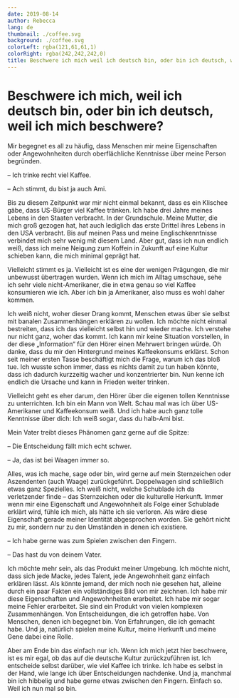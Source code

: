 ```yaml
---
date: 2019-08-14
author: Rebecca
lang: de
thumbnail: ./coffee.svg
background: ./coffee.svg
colorLeft: rgba(121,61,61,1)
colorRight: rgba(242,242,242,0)
title: Beschwere ich mich weil ich deutsch bin, oder bin ich deutsch, weil ich mich beschwere?
---
```


# Beschwere ich mich, weil ich deutsch bin, oder bin ich deutsch, weil ich mich beschwere?

Mir begegnet es all zu häufig, dass Menschen mir meine Eigenschaften oder Angewohnheiten durch oberflächliche Kenntnisse über meine Person begründen. 

– Ich trinke recht viel Kaffee.

– Ach stimmt, du bist ja auch Ami. 

Bis zu diesem Zeitpunkt war mir nicht einmal bekannt, dass es ein Klischee gäbe, dass US-Bürger viel Kaffee tränken. Ich habe drei Jahre meines Lebens in den Staaten verbracht. In der Grundschule. Meine Mutter, die mich groß gezogen hat, hat auch lediglich das erste Drittel ihres Lebens in den USA verbracht. Bis auf meinen Pass und meine Englischkenntnisse verbindet mich sehr wenig mit diesem Land. Aber gut, dass ich nun endlich weiß, dass ich meine Neigung zum Koffein in Zukunft auf eine Kultur schieben kann, die mich minimal geprägt hat. 

Vielleicht stimmt es ja. Vielleicht ist es eine der wenigen Prägungen, die mir unbewusst übertragen wurden. Wenn ich mich im Alltag umschaue, sehe ich sehr viele nicht-Amerikaner, die in etwa genau so viel Kaffee konsumieren wie ich. Aber ich bin ja Amerikaner, also muss es wohl daher kommen. 

Ich weiß nicht, woher dieser Drang kommt, Menschen etwas über sie selbst mit banalen Zusammenhängen erklären zu wollen. Ich möchte nicht einmal bestreiten, dass ich das vielleicht selbst hin und wieder mache. Ich verstehe nur nicht ganz, woher das kommt. Ich kann mir keine Situation vorstellen, in der diese „Information“ für den Hörer einen Mehrwert bringen würde. Oh danke, dass du mir den Hintergrund meines Kaffeekonsums erklärst. Schon seit meiner ersten Tasse beschäftigt mich die Frage, warum ich das bloß tue. Ich wusste schon immer, dass es nichts damit zu tun haben könnte, dass ich dadurch kurzzeitig wacher und konzentrierter bin. Nun kenne ich endlich die Ursache und kann in Frieden weiter trinken. 

Vielleicht geht es eher darum, den Hörer über die eigenen tollen Kenntnisse zu unterrichten. Ich bin ein Mann von Welt. Schau mal was ich über US-Amerikaner und Kaffeekonsum weiß. Und ich habe auch ganz tolle Kenntnisse über dich: Ich weiß sogar, dass du halb-Ami bist. 

Mein Vater treibt dieses Phänomen ganz gerne auf die Spitze: 

– Die Entscheidung fällt mich echt schwer. 

– Ja, das ist bei Waagen immer so. 

Alles, was ich mache, sage oder bin, wird gerne auf mein Sternzeichen oder Aszendenten (auch Waage) zurückgeführt. Doppelwagen sind schließlich etwas ganz Spezielles. Ich weiß nicht, welche Schublade ich da verletzender finde – das Sternzeichen oder die kulturelle Herkunft. Immer wenn mir eine Eigenschaft und Angewohnheit als Folge einer Schublade erklärt wird, fühle ich mich, als hätte ich sie verloren. Als wäre diese Eigenschaft gerade meiner Identität abgesprochen worden. Sie gehört nicht zu mir, sondern nur zu den Umständen in denen ich existiere. 

– Ich habe gerne was zum Spielen zwischen den Fingern. 

– Das hast du von deinem Vater. 

Ich möchte mehr sein, als das Produkt meiner Umgebung. Ich möchte nicht, dass sich jede Macke, jedes Talent, jede Angewohnheit ganz einfach erklären lässt. Als könnte jemand, der mich noch nie gesehen hat, alleine durch ein paar Fakten ein vollständiges Bild von mir zeichnen. Ich habe mir diese Eigenschaften und Angewohnheiten erarbeitet. Ich habe mir sogar meine Fehler erarbeitet. Sie sind ein Produkt von vielen komplexen Zusammenhängen. Von Entscheidungen, die ich getroffen habe. Von Menschen, denen ich begegnet bin. Von Erfahrungen, die ich gemacht habe. Und ja, natürlich spielen meine Kultur, meine Herkunft und meine Gene dabei eine Rolle. 

Aber am Ende bin das einfach nur ich. Wenn ich mich jetzt hier beschwere, ist es mir egal, ob das auf die deutsche Kultur zurückzuführen ist. Ich entscheide selbst darüber, wie viel Kaffee ich trinke. Ich habe es selbst in der Hand, wie lange ich über Entscheidungen nachdenke. Und ja, manchmal bin ich hibbelig und habe gerne etwas zwischen den Fingern. Einfach so. Weil ich nun mal so bin. 
 
